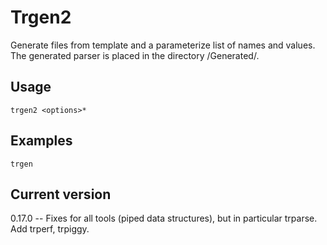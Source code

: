 # Trgen2

Generate files from template and a parameterize list of names and values.
The generated parser is placed in the directory <current-directory>/Generated/.

## Usage

    trgen2 <options>* 

## Examples

    trgen

## Current version

0.17.0 -- Fixes for all tools (piped data structures), but in particular trparse. Add trperf, trpiggy.
